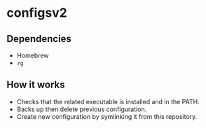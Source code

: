 # configsv2

## Dependencies

* Homebrew
* `rg`

## How it works

* Checks that the related executable is installed and in the PATH.
* Backs up then delete previous configuration.
* Create new configuration by symlinking it from this repository.


